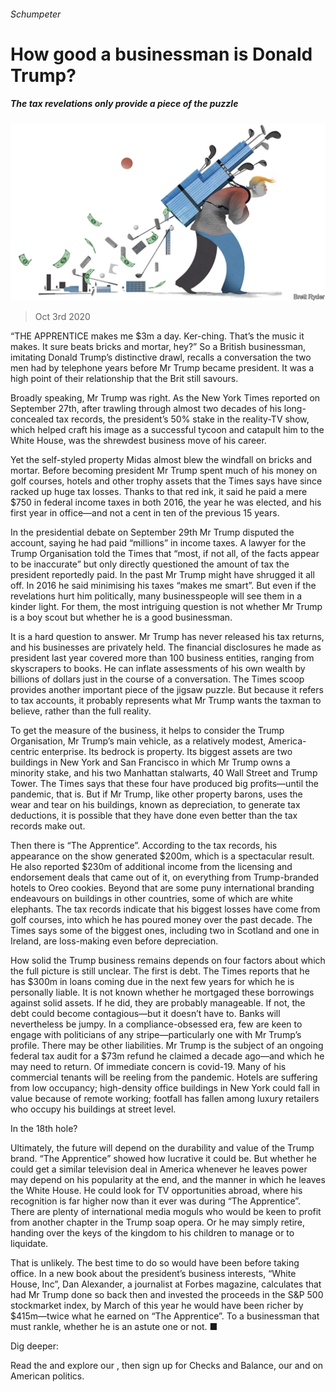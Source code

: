 ###### Schumpeter

# How good a businessman is Donald Trump? 

##### The tax revelations only provide a piece of the puzzle 

![image](images/20201003_WBD000_1.jpg) 

> Oct 3rd 2020 


“THE APPRENTICE makes me $3m a day. Ker-ching. That’s the music it makes. It sure beats bricks and mortar, hey?” So a British businessman, imitating Donald Trump’s distinctive drawl, recalls a conversation the two men had by telephone years before Mr Trump became president. It was a high point of their relationship that the Brit still savours.


Broadly speaking, Mr Trump was right. As the New York Times reported on September 27th, after trawling through almost two decades of his long-concealed tax records, the president’s 50% stake in the reality-TV show, which helped craft his image as a successful tycoon and catapult him to the White House, was the shrewdest business move of his career.



Yet the self-styled property Midas almost blew the windfall on bricks and mortar. Before becoming president Mr Trump spent much of his money on golf courses, hotels and other trophy assets that the Times says have since racked up huge tax losses. Thanks to that red ink, it said he paid a mere $750 in federal income taxes in both 2016, the year he was elected, and his first year in office—and not a cent in ten of the previous 15 years.


In the presidential debate on September 29th Mr Trump disputed the account, saying he had paid “millions” in income taxes. A lawyer for the Trump Organisation told the Times that “most, if not all, of the facts appear to be inaccurate” but only directly questioned the amount of tax the president reportedly paid. In the past Mr Trump might have shrugged it all off. In 2016 he said minimising his taxes “makes me smart”. But even if the revelations hurt him politically, many businesspeople will see them in a kinder light. For them, the most intriguing question is not whether Mr Trump is a boy scout but whether he is a good businessman.


It is a hard question to answer. Mr Trump has never released his tax returns, and his businesses are privately held. The financial disclosures he made as president last year covered more than 100 business entities, ranging from skyscrapers to books. He can inflate assessments of his own wealth by billions of dollars just in the course of a conversation. The Times scoop provides another important piece of the jigsaw puzzle. But because it refers to tax accounts, it probably represents what Mr Trump wants the taxman to believe, rather than the full reality.


To get the measure of the business, it helps to consider the Trump Organisation, Mr Trump’s main vehicle, as a relatively modest, America-centric enterprise. Its bedrock is property. Its biggest assets are two buildings in New York and San Francisco in which Mr Trump owns a minority stake, and his two Manhattan stalwarts, 40 Wall Street and Trump Tower. The Times says that these four have produced big profits—until the pandemic, that is. But if Mr Trump, like other property barons, uses the wear and tear on his buildings, known as depreciation, to generate tax deductions, it is possible that they have done even better than the tax records make out.


Then there is “The Apprentice”. According to the tax records, his appearance on the show generated $200m, which is a spectacular result. He also reported $230m of additional income from the licensing and endorsement deals that came out of it, on everything from Trump-branded hotels to Oreo cookies. Beyond that are some puny international branding endeavours on buildings in other countries, some of which are white elephants. The tax records indicate that his biggest losses have come from golf courses, into which he has poured money over the past decade. The Times says some of the biggest ones, including two in Scotland and one in Ireland, are loss-making even before depreciation.


How solid the Trump business remains depends on four factors about which the full picture is still unclear. The first is debt. The Times reports that he has $300m in loans coming due in the next few years for which he is personally liable. It is not known whether he mortgaged these borrowings against solid assets. If he did, they are probably manageable. If not, the debt could become contagious—but it doesn’t have to. Banks will nevertheless be jumpy. In a compliance-obsessed era, few are keen to engage with politicians of any stripe—particularly one with Mr Trump’s profile. There may be other liabilities. Mr Trump is the subject of an ongoing federal tax audit for a $73m refund he claimed a decade ago—and which he may need to return. Of immediate concern is covid-19. Many of his commercial tenants will be reeling from the pandemic. Hotels are suffering from low occupancy; high-density office buildings in New York could fall in value because of remote working; footfall has fallen among luxury retailers who occupy his buildings at street level.

In the 18th hole?


Ultimately, the future will depend on the durability and value of the Trump brand. “The Apprentice” showed how lucrative it could be. But whether he could get a similar television deal in America whenever he leaves power may depend on his popularity at the end, and the manner in which he leaves the White House. He could look for TV opportunities abroad, where his recognition is far higher now than it ever was during “The Apprentice”. There are plenty of international media moguls who would be keen to profit from another chapter in the Trump soap opera. Or he may simply retire, handing over the keys of the kingdom to his children to manage or to liquidate.


That is unlikely. The best time to do so would have been before taking office. In a new book about the president’s business interests, “White House, Inc”, Dan Alexander, a journalist at Forbes magazine, calculates that had Mr Trump done so back then and invested the proceeds in the S&amp;P 500 stockmarket index, by March of this year he would have been richer by $415m—twice what he earned on “The Apprentice”. To a businessman that must rankle, whether he is an astute one or not. ■


Dig deeper:

Read the  and explore our , then sign up for Checks and Balance, our  and  on American politics.

